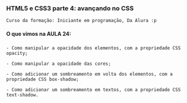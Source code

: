 ### HTML5 e CSS3 parte 4: avançando no CSS
    Curso da formação: Iniciante em programação, Da Alura :p

#### O que vimos na AULA 24:

###
    - Como manipular a opacidade dos elementos, com a propriedade CSS opacity;
    
    - Como manipular a opacidade das cores;

    - Como adicionar um sombreamento em volta dos elementos, com a propriedade CSS box-shadow;
    
    - Como adicionar um sombreamento em textos, com a propriedade CSS text-shadow.
